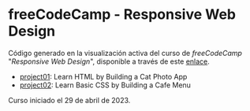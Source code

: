 # freeCodeCamp - Responsive Web Design

Código generado en la visualización activa del curso de *freeCodeCamp* "*Responsive Web Design*", disponible a través de este [enlace](https://www.freecodecamp.org/learn/2022/responsive-web-design/).

- [project01](/project01): Learn HTML by Building a Cat Photo App
- [project02](/project02): Learn Basic CSS by Building a Cafe Menu

Curso iniciado el 29 de abril de 2023.
